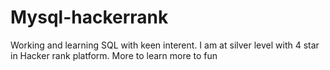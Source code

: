 # Mysql-hackerrank
Working and learning SQL with keen interent.
I am at silver level with 4 star in Hacker rank platform.
More to learn more to fun
